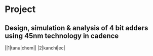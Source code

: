 # Project
## Design, simulation & analysis of 4 bit adders using 45nm technology in cadence

||1|tanu|chem||
|2|kanchi|ec|
